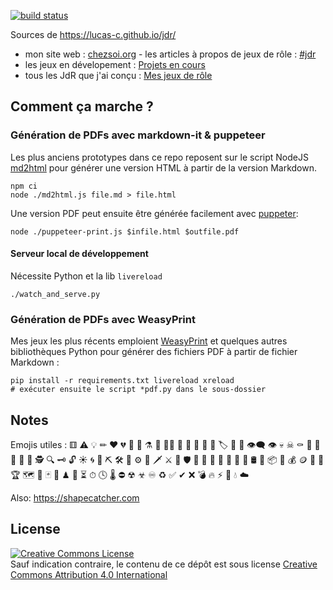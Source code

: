 [![build status](https://github.com/Lucas-C/jdr/workflows/build/badge.svg)](https://github.com/Lucas-C/jdr/actions?query=branch%3Amaster)

Sources de <https://lucas-c.github.io/jdr/>

* mon site web : [chezsoi.org](https://chezsoi.org/lucas/blog/) - les articles à propos de jeux de rôle : [#jdr](https://chezsoi.org/lucas/blog/tag/jdr.html)
* les jeux en dévelopement : [Projets en cours](https://chezsoi.org/lucas/blog/pages/projets-en-cours.html)
* tous les JdR que j'ai conçu : [Mes jeux de rôle](https://chezsoi.org/lucas/blog/pages/jeux-de-role.html)

## Comment ça marche ?

### Génération de PDFs avec markdown-it & puppeteer
Les plus anciens prototypes dans ce repo reposent sur le script NodeJS [md2html](https://github.com/Lucas-C/linux_configuration/blob/master/bin/md2html.js)
pour générer une version HTML à partir de la version Markdown.

    npm ci
    node ./md2html.js file.md > file.html

Une version PDF peut ensuite être générée facilement avec [puppeter](https://pptr.dev/):

    node ./puppeteer-print.js $infile.html $outfile.pdf

#### Serveur local de développement

Nécessite Python et la lib `livereload`

    ./watch_and_serve.py

### Génération de PDFs avec WeasyPrint
Mes jeux les plus récents emploient [WeasyPrint](https://weasyprint.org/) et quelques autres bibliothèques Python pour générer des fichiers PDF à partir de fichier Markdown :

    pip install -r requirements.txt livereload xreload
    # exécuter ensuite le script *pdf.py dans le sous-dossier


## Notes
Emojis utiles : ⚅ ⚠️ 💡 ✏ ❤️ 💔 💋 🍺 ⚗ 🧪 🔬📡 💉 💊 🚪 📜 📘 🏷 🎫 💬 👁️‍🗨️ 👁 💀 ☠ ⚰ 👻 🐉 🐲 🔮 🧙 🕵️ 🔍 🗝 🔓
☀️ 🌀 🌳 ⛏ 🛠️ 🔧 ⚙ 🧰 🗡 ⚔ 🔫 🛡 🔪 🧨 🏹 🎯 🏃 🧹 🧯 🛢 🧱 📦 💼 💰 🪙 💎 🏺 🏆 🗺 🧭 🃏 🎴 ♟ 🧩 ⏳ ⏱ 🕓 🌡 ⛔ ☢ ☣ ♾ ♻ ✅ ✔ ❌
💣 🔥 ⚡ 🧲 💧 ☁️

Also: <https://shapecatcher.com>


## License

<a rel="license" href="http://creativecommons.org/licenses/by/4.0/"><img alt="Creative Commons License" style="border-width:0" src="https://i.creativecommons.org/l/by/4.0/88x31.png" /></a><br>Sauf indication contraire, le contenu de ce dépôt est sous license <a rel="license" href="http://creativecommons.org/licenses/by/4.0/">Creative Commons Attribution 4.0 International</a>

<!--
Ideas:
- wrap content around a floated element’s bounding-box: https://css-tricks.com/almanac/properties/s/shape-outside/ -> limited to float right / left
- https://roughjs.com draw in a sketchy, hand-drawn-like, style
- SVG patterns: https://www.heropatterns.com/
- JS animations to integrate:
  * raining: https://www.dwitter.net/d/1494
  * rotating coin: https://www.dwitter.net/d/1231
  * rotating fractal: https://www.dwitter.net/d/4509
  * incredible animated "generating" pattern: https://www.dwitter.net/d/16784
  * birds incoming: https://www.dwitter.net/d/17888
  * squares appearing in the background: http://rachelbythebay.com/fun/square/
  * checkboxes: http://rachelbythebay.com/fun/chk/
  * https://github.com/ribab/quadart
  * A City in 185 Bytes of JS: https://www.reddit.com/r/generative/comments/o0xduf/a_city_in_185_bytes_of_javascript/
- https://markodenic.com/css-tips/
  * typing effect
  * `drop-shadow()` to create a shadow on the image’s **content**
  * smooth scrolling
  * `background-clip` to draw titles using a background image
- Joy Division effect: https://www.reddit.com/r/glitch_art/comments/gmftbv/gg_haze/
- take inspiration from this top banner: http://hondu.co
- cf. also notes.py libs lucashadfield/speck, Circle-Evolution
- https://www.reddit.com/r/proceduralgeneration/comments/gxqclx/automated_painting_in_python/
  (uses external brush images)
- https://github.com/georgedoescode/sketchbook/tree/master/06.19/recircles :
  nice small colored geometric shapes, ideal for small embellishments (JS -> canvas)

Cool fonts:
- Handwriting: https://www.dafont.com/fr/handwriting3.font?l[]=10&l[]=1
- Zalgo cryptic pseudo-font: https://stackoverflow.com/questions/6579844/how-does-zalgo-text-work
- sǝʌᴉʇɐuɹǝʇlɐ / https://qwerty.dev/backwards-text-generator/
-->
